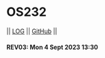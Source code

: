# OS232

|| [LOG](TXT/mylog.txt) || [GitHub](https://github.com/RyanAfzal/os232) ||

#### REV03: Mon 4 Sept 2023 13:30
